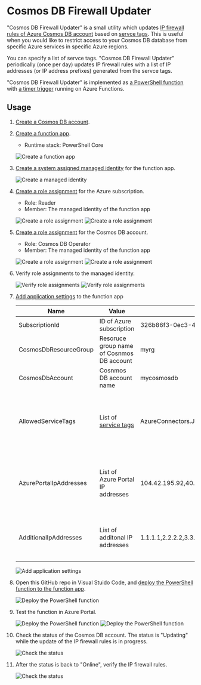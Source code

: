 # Cosmos DB Firewall Updater

"Cosmos DB Firewall Updater" is a small utility which updates [IP firewall rules of Azure Cosmos DB account](https://docs.microsoft.com/en-us/azure/cosmos-db/how-to-configure-firewall) based on [servce tags](https://docs.microsoft.com/en-us/azure/virtual-network/service-tags-overview). This is useful when you would like to restrict access to your Cosmos DB database from specific Azure services in specific Azure regions.

You can specify a list of servce tags. "Cosmos DB Firewall Updater" periodically (once per day) updates IP firewall rules with a list of IP addresses (or IP address prefixes) generated from the servce tags.

"Cosmos DB Firewall Updater" is implemented as [a PowerShell function](https://docs.microsoft.com/en-us/azure/azure-functions/functions-reference-powershell) with [a timer trigger](https://docs.microsoft.com/en-us/azure/azure-functions/functions-bindings-timer) running on Azure Functions.

## Usage

1. [Create a Cosmos DB account](https://docs.microsoft.com/en-us/azure/cosmos-db/how-to-manage-database-account).

1. [Create a function app](https://docs.microsoft.com/en-us/azure/azure-functions/functions-create-scheduled-function).
    - Runtime stack: PowerShell Core

    ![Create a function app](images/1.png)

1. [Create a system assigned managed identity](https://docs.microsoft.com/en-us/azure/app-service/overview-managed-identity) for the function app.

    ![Create a managed identity](images/2.png)

1. [Create a role assignment](https://docs.microsoft.com/en-us/azure/role-based-access-control/quickstart-assign-role-user-portal#grant-access) for the Azure subscription.
    - Role: Reader
    - Member: The managed identity of the function app

    ![Create a role assignment](images/3.png)
    ![Create a role assignment](images/4.png)

1. [Create a role assignment](https://docs.microsoft.com/en-us/azure/role-based-access-control/quickstart-assign-role-user-portal#grant-access) for the Cosmos DB account.
    - Role: Cosmos DB Operator
    - Member: The managed identity of the function app

    ![Create a role assignment](images/5.png)
    ![Create a role assignment](images/6.png)

1. Verify role assignments to the managed identity.

    ![Verify role assignments](images/7.png)
    ![Verify role assignments](images/8.png)

1. [Add application settings](https://docs.microsoft.com/en-us/azure/azure-functions/functions-how-to-use-azure-function-app-settings?tabs=portal#settings) to the function app

    | Name | Value | Example | Note |
    | - | - | - | - |
    | SubscriptionId | ID of Azure subscription | 326b86f3-0ec3-41f7-b058-623b4bc0253f | |
    | CosmosDbResourceGroup | Resoruce group name of Cosnmos DB account | myrg | |
    | CosmosDbAccount | Cosnmos DB account name | mycosmosdb | |
    | AllowedServiceTags | List of [service tags](https://docs.microsoft.com/en-us/azure/virtual-network/service-tags-overview) | AzureConnectors.JapanEast,AzureConnectors.JapanWest | Commma-separated list (without spaces) or empty. See [this site](https://azservicetags.azurewebsites.net/servicetag). |
    | AzurePortalIpAddresses | List of Azure Portal IP addresses | 104.42.195.92,40.76.54.131,52.176.6.30,52.169.50.45,52.187.184.26 | Commma-separated list (without spaces) taken from [this table](https://docs.microsoft.com/en-us/azure/cosmos-db/how-to-configure-firewall#allow-requests-from-the-azure-portal) or empty |
    | AdditionalIpAddresses | List of additonal IP addresses | 1.1.1.1,2.2.2.2,3.3.3.3 | Commma-separated list (without spaces) or empty |

    ![Add application settings](images/9.png)

1. Open this GitHub repo in Visual Stuido Code, and [deploy the PowerShell function to the function app](https://docs.microsoft.com/en-us/azure/azure-functions/create-first-function-vs-code-powershell#publish-the-project-to-azure).

    ![Deploy the PowerShell function](images/10.png)

1. Test the function in Azure Portal.

    ![Deploy the PowerShell function](images/11.png)
    ![Deploy the PowerShell function](images/12.png)

1. Check the status of the Cosmos DB account. The status is "Updating" while the update of the IP firewall rules is in progress.

    ![Check the status](images/13.png)

1. After the status is back to "Online", verify the IP firewall rules.

    ![Check the status](images/14.png)
